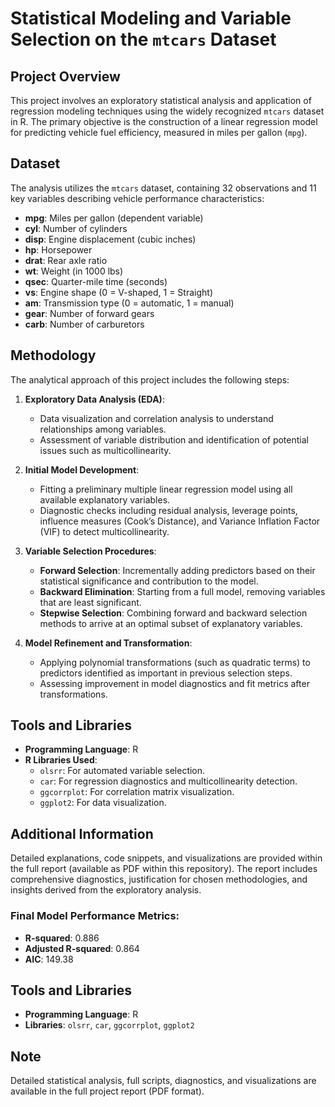 # Statistical Modeling and Variable Selection on the `mtcars` Dataset

## Project Overview
This project involves an exploratory statistical analysis and application of regression modeling techniques using the widely recognized `mtcars` dataset in R. The primary objective is the construction of a linear regression model for predicting vehicle fuel efficiency, measured in miles per gallon (`mpg`).

## Dataset
The analysis utilizes the `mtcars` dataset, containing 32 observations and 11 key variables describing vehicle performance characteristics:

- **mpg**: Miles per gallon (dependent variable)
- **cyl**: Number of cylinders
- **disp**: Engine displacement (cubic inches)
- **hp**: Horsepower
- **drat**: Rear axle ratio
- **wt**: Weight (in 1000 lbs)
- **qsec**: Quarter-mile time (seconds)
- **vs**: Engine shape (0 = V-shaped, 1 = Straight)
- **am**: Transmission type (0 = automatic, 1 = manual)
- **gear**: Number of forward gears
- **carb**: Number of carburetors

## Methodology
The analytical approach of this project includes the following steps:

1. **Exploratory Data Analysis (EDA)**:
   - Data visualization and correlation analysis to understand relationships among variables.
   - Assessment of variable distribution and identification of potential issues such as multicollinearity.

2. **Initial Model Development**:
   - Fitting a preliminary multiple linear regression model using all available explanatory variables.
   - Diagnostic checks including residual analysis, leverage points, influence measures (Cook’s Distance), and Variance Inflation Factor (VIF) to detect multicollinearity.

3. **Variable Selection Procedures**:
   - **Forward Selection**: Incrementally adding predictors based on their statistical significance and contribution to the model.
   - **Backward Elimination**: Starting from a full model, removing variables that are least significant.
   - **Stepwise Selection**: Combining forward and backward selection methods to arrive at an optimal subset of explanatory variables.

4. **Model Refinement and Transformation**:
   - Applying polynomial transformations (such as quadratic terms) to predictors identified as important in previous selection steps.
   - Assessing improvement in model diagnostics and fit metrics after transformations.

## Tools and Libraries
- **Programming Language**: R
- **R Libraries Used**:
  - `olsrr`: For automated variable selection.
  - `car`: For regression diagnostics and multicollinearity detection.
  - `ggcorrplot`: For correlation matrix visualization.
  - `ggplot2`: For data visualization.

## Additional Information
Detailed explanations, code snippets, and visualizations are provided within the full report (available as PDF within this repository). The report includes comprehensive diagnostics, justification for chosen methodologies, and insights derived from the exploratory analysis.



### Final Model Performance Metrics:
- **R-squared**: 0.886  
- **Adjusted R-squared**: 0.864  
- **AIC**: 149.38  

## Tools and Libraries
- **Programming Language**: R  
- **Libraries**: `olsrr`, `car`, `ggcorrplot`, `ggplot2`

## Note
Detailed statistical analysis, full scripts, diagnostics, and visualizations are available in the full project report (PDF format).
